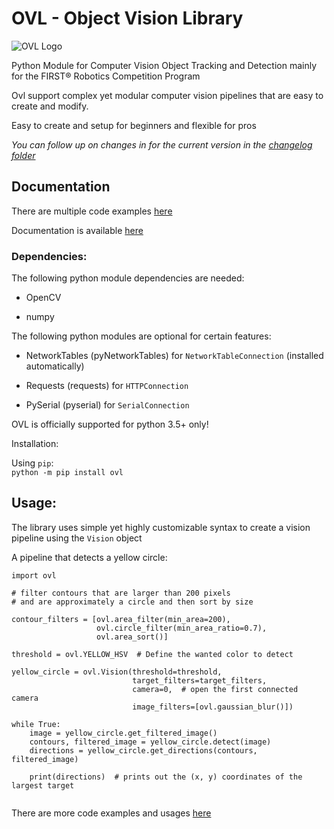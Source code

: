 # OVL - Object Vision Library
 ![OVL Logo](https://user-images.githubusercontent.com/45563197/76566629-d4301300-64b5-11ea-9868-40ecde73dcaa.png)

Python Module for Computer Vision Object Tracking and Detection mainly for the FIRST® Robotics Competition Program

Ovl support complex yet modular computer vision pipelines that are easy to create and modify.

Easy to create and setup for beginners and flexible for pros
 

*You can follow up on changes in for the current version in the [changelog folder](https://github.com/1937Elysium/Ovl-Python/tree/master/changelogs)*


## Documentation

There are multiple code examples [here](https://github.com/1937Elysium/Ovl-Python/tree/master/code%20examples)

Documentation is available [here](https://ovl.readthedocs.io/) 



### Dependencies:

The following python module dependencies are needed:

 - OpenCV 
  
 - numpy
  
The following python modules are optional for certain features:


 - NetworkTables (pyNetworkTables) for `NetworkTableConnection` (installed automatically)
 
 - Requests (requests) for `HTTPConnection`
 
 - PySerial (pyserial) for `SerialConnection`

OVL is officially supported for python 3.5+ only!

Installation:

Using `pip`:
<br>
  `python -m pip install ovl`

## Usage:

The library uses simple yet highly customizable syntax to create
 a vision pipeline using the `Vision` object


A pipeline that detects a yellow circle:
```
import ovl

# filter contours that are larger than 200 pixels
# and are approximately a circle and then sort by size

contour_filters = [ovl.area_filter(min_area=200),
                   ovl.circle_filter(min_area_ratio=0.7),
                   ovl.area_sort()]

threshold = ovl.YELLOW_HSV  # Define the wanted color to detect 

yellow_circle = ovl.Vision(threshold=threshold,
                           target_filters=target_filters,
                           camera=0,  # open the first connected camera
                           image_filters=[ovl.gaussian_blur()])

while True:
    image = yellow_circle.get_filtered_image()
    contours, filtered_image = yellow_circle.detect(image)
    directions = yellow_circle.get_directions(contours, filtered_image)

    print(directions)  # prints out the (x, y) coordinates of the largest target


```
There are more code examples and usages [here](https://github.com/1937Elysium/Ovl-Python/tree/master/code%20examples)
